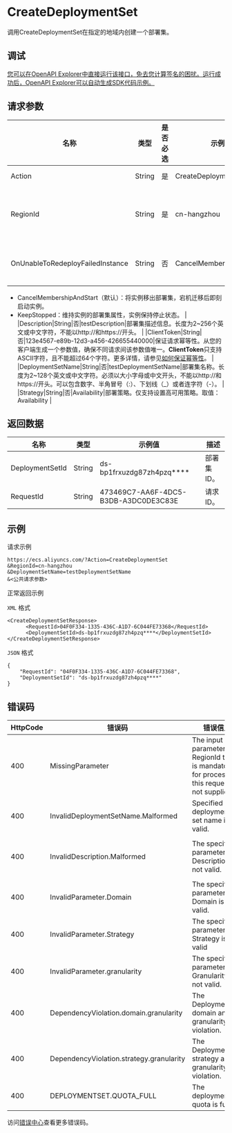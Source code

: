 # CreateDeploymentSet

调用CreateDeploymentSet在指定的地域内创建一个部署集。

## 调试

[您可以在OpenAPI Explorer中直接运行该接口，免去您计算签名的困扰。运行成功后，OpenAPI Explorer可以自动生成SDK代码示例。](https://api.aliyun.com/#product=Ecs&api=CreateDeploymentSet&type=RPC&version=2014-05-26)

## 请求参数

|名称|类型|是否必选|示例值|描述|
|--|--|----|---|--|
|Action|String|是|CreateDeploymentSet|系统规定参数。取值：CreateDeploymentSet |
|RegionId|String|是|cn-hangzhou|部署集所属地域ID。您可以调用[DescribeRegions](~~25609~~)查看最新的阿里云地域列表。 |
|OnUnableToRedeployFailedInstance|String|否|CancelMembershipAndStart|部署集内实例宕机迁移后，缺乏可供打散的实例库存的紧急处理方案。取值范围：

 -   CancelMembershipAndStart（默认）：将实例移出部署集，宕机迁移后即刻启动实例。
-   KeepStopped：维持实例的部署集属性，实例保持停止状态。 |
|Description|String|否|testDescription|部署集描述信息。长度为2~256个英文或中文字符，不能以http://和https://开头。 |
|ClientToken|String|否|123e4567-e89b-12d3-a456-426655440000|保证请求幂等性。从您的客户端生成一个参数值，确保不同请求间该参数值唯一。**ClientToken**只支持ASCII字符，且不能超过64个字符。更多详情，请参见[如何保证幂等性](~~25693~~)。 |
|DeploymentSetName|String|否|testDeploymentSetName|部署集名称。长度为2~128个英文或中文字符。必须以大小字母或中文开头，不能以http://和https://开头。可以包含数字、半角冒号（:）、下划线（\_）或者连字符（-）。 |
|Strategy|String|否|Availability|部署策略。仅支持设置高可用策略。取值：Availability |

## 返回数据

|名称|类型|示例值|描述|
|--|--|---|--|
|DeploymentSetId|String|ds-bp1frxuzdg87zh4pzq\*\*\*\*|部署集ID。 |
|RequestId|String|473469C7-AA6F-4DC5-B3DB-A3DC0DE3C83E|请求ID。 |

## 示例

请求示例

```
https://ecs.aliyuncs.com/?Action=CreateDeploymentSet
&RegionId=cn-hangzhou
&DeploymentSetName=testDeploymentSetName
&<公共请求参数>
```

正常返回示例

`XML` 格式

```
<CreateDeploymentSetResponse>
	  <RequestId>04F0F334-1335-436C-A1D7-6C044FE73368</RequestId>
	  <DeploymentSetId>ds-bp1frxuzdg87zh4pzq****</DeploymentSetId>
</CreateDeploymentSetResponse>
```

`JSON` 格式

```
{
    "RequestId": "04F0F334-1335-436C-A1D7-6C044FE73368",
    "DeploymentSetId": "ds-bp1frxuzdg87zh4pzq****"
}
```

## 错误码

|HttpCode|错误码|错误信息|描述|
|--------|---|----|--|
|400|MissingParameter|The input parameter RegionId that is mandatory for processing this request is not supplied.|参数RegionId不得为空。|
|400|InvalidDeploymentSetName.Malformed|Specified deployment set name is not valid.|指定的参数DeploymentSetName不合法。|
|400|InvalidDescription.Malformed|The specified parameter Description is not valid.|指定的资源描述格式不合法。长度为2-256个字符，不能以http://和https://开头。|
|400|InvalidParameter.Domain|The specified parameter Domain is not valid.|指定的Domain参数不合法。|
|400|InvalidParameter.Strategy|The specified parameter Strategy is not valid|指定的Strategy不合法。|
|400|InvalidParameter.granularity|The specified parameter Granularity is not valid.|指定的Granularity参数不合法。|
|400|DependencyViolation.domain.granularity|The DeploymentSet domain and granularity is violation.|部署集域与数据粒度冲突。|
|400|DependencyViolation.strategy.granularity|The DeploymentSet strategy and granularity is violation.|部署集策略与数据粒度冲突。|
|400|DEPLOYMENTSET.QUOTA\_FULL|The deploymentSet quota is full|部署集配额已满，请您减少部署集数量。|

访问[错误中心](https://error-center.aliyun.com/status/product/Ecs)查看更多错误码。

